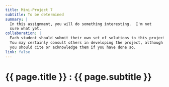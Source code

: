 ```yaml
---
title: Mini-Project 7
subtitle: To be determined
summary: |
  In this assignment, you will do something interesting.  I'm not
  sure what yet.
collaboration: |
  Each student should submit their own set of solutions to this project.
  You may certainly consult others in developing the project, although
  you should cite or acknowledge them if you have done so.
link: false
---
```

# {{ page.title }} : {{ page.subtitle }}

